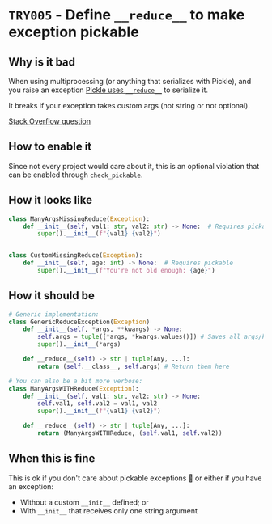 # `TRY005` - Define `__reduce__` to make exception pickable

## Why is it bad

When using multiprocessing (or anything that serializes with Pickle), and you raise an exception [Pickle uses `__reduce__`](https://docs.python.org/2/library/pickle.html#object.__reduce__) to serialize it.

It breaks if your exception takes custom args (not string or not optional).

[Stack Overflow question](https://stackoverflow.com/questions/16244923/how-to-make-a-custom-exception-class-with-multiple-init-args-pickleable)

## How to enable it

Since not every project would care about it, this is an optional violation that can be enabled through `check_pickable`.

## How it looks like

```py
class ManyArgsMissingReduce(Exception):
    def __init__(self, val1: str, val2: str) -> None:  # Requires pickable
        super().__init__(f"{val1} {val2}")


class CustomMissingReduce(Exception):
    def __init__(self, age: int) -> None:  # Requires pickable
        super().__init__(f"You're not old enough: {age}")
```

## How it should be

```py
# Generic implementation:
class GenericReduceException(Exception)
    def __init__(self, *args, **kwargs) -> None:
        self.args = tuple([*args, *kwargs.values()]) # Saves all args/kwargs
        super().__init__(*args)

    def __reduce__(self) -> str | tuple[Any, ...]:
        return (self.__class__, self.args) # Return them here

# You can also be a bit more verbose:
class ManyArgsWITHReduce(Exception):
    def __init__(self, val1: str, val2: str) -> None:
        self.val1, self.val2 = val1, val2
        super().__init__(f"{val1} {val2}")

    def __reduce__(self) -> str | tuple[Any, ...]:
        return (ManyArgsWITHReduce, (self.val1, self.val2))
```


## When this is fine

This is ok if you don't care about pickable exceptions 🤷 or either if you have an exception:

- Without a custom `__init__` defined; or
- With `__init__` that receives only one string argument
